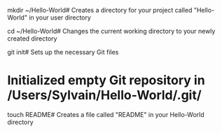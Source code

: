 mkdir ~/Hello-World# Creates a directory for your project called "Hello-World" in your user directory

cd ~/Hello-World# Changes the current working directory to your newly created directory

git init# Sets up the necessary Git files
# Initialized empty Git repository in /Users/Sylvain/Hello-World/.git/

touch README# Creates a file called "README" in your Hello-World directory
